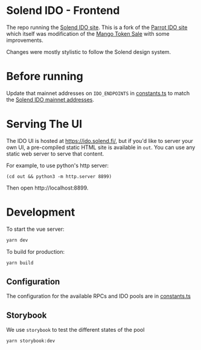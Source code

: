 # Solend IDO - Frontend

The repo running the [Solend IDO site](https://ido.solend.fi/). This is a fork of the [Parrot IDO site](https://github.com/gopartyparrot/parrot-ido) which itself was modification of the [Mango Token Sale](https://github.com/blockworks-foundation/mango-token-sale) with some improvements.

Changes were mostly stylistic to follow the Solend design system.

# Before running

Update that mainnet addresses on `IDO_ENDPOINTS` in [constants.ts](./src/config/constants.ts) to match the [Solend IDO mainnet addresses](https://docs.solend.fi/protocol/addresses/ido-addresses).

# Serving The UI

The IDO UI is hosted at https://ido.solend.fi/, but if you'd like to server your own UI, a pre-compiled static HTML site is available in `out`. You can use any static web server to serve that content.

For example, to use python's http server:

```
(cd out && python3 -m http.server 8899)
```

Then open http://localhost:8899.

# Development

To start the vue server:

```bash
yarn dev
```

To build for production:

```bash
yarn build
```

## Configuration

The configuration for the available RPCs and IDO pools are in [constants.ts](./src/config/constants.ts)

## Storybook

We use `storybook` to test the different states of the pool

```bash
yarn storybook:dev
```
